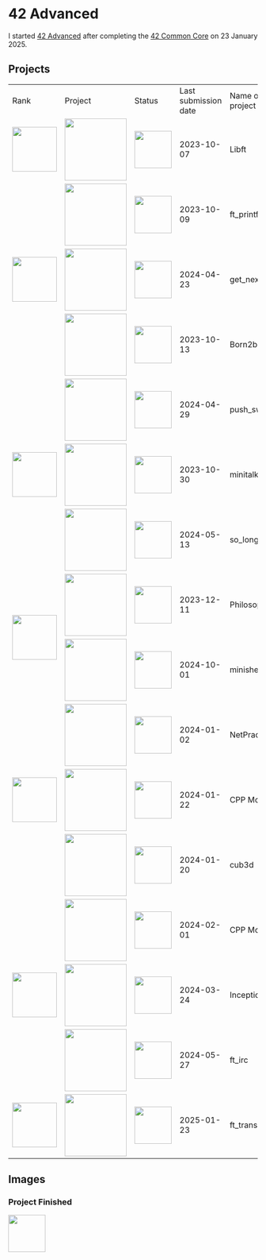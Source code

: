 # 42 Advanced
I started <a href="https://github.com/davidmonteiro03/42-advanced">42 Advanced</a> after completing the <a href="https://github.com/davidmonteiro03/42-common-core">42 Common Core</a> on 23 January 2025.

## Projects
<div align="center">
    <table>
        <tr>
            <td>Rank</td>
            <td>Project</td>
            <td>Status</td>
            <td>Last submission date</td>
            <td>Name of the project</td>
        </tr>
        <!-- RANK 00 -->
        <tr>
            <td>
                <img src="https://freepngimg.com/thumb/numbers/9-2-0-number-png-thumb.png" width="90"/>
            </td>
            <td>
                <a href="https://github.com/davidmonteiro03/42-common-core-libft">
                    <img src="https://github.com/byaliego/42-project-badges/blob/main/badges/libftm.png" width="125"/>
                </a>
            </td>
            <td>
                <img src="https://cdn-icons-png.flaticon.com/512/845/845646.png" width="75"/>
            </td>
            <td>2023-10-07</td>
            <td>Libft</td>
        </tr>
        <!-- RANK 01 -->
        <tr>
            <td rowspan="3">
                <img src="https://freepngimg.com/thumb/numbers/7-2-1-number-png-thumb.png" width="90"/>
            </td>
            <td>
                <a href="https://github.com/davidmonteiro03/42-common-core-ft_printf">
                    <img src="https://github.com/byaliego/42-project-badges/blob/main/badges/ft_printfe.png" width="125"/>
                </a>
            </td>
            <td>
                <img src="https://cdn-icons-png.flaticon.com/512/845/845646.png" width="75"/>
            </td>
            <td>2023-10-09</td>
            <td>ft_printf</td>
        </tr>
        <tr>
            <td>
                <a href="https://github.com/davidmonteiro03/42-common-core-get_next_line">
                    <img src="https://github.com/byaliego/42-project-badges/blob/main/badges/get_next_linem.png" width="125"/>
                </a>
            </td>
            <td>
                <img src="https://cdn-icons-png.flaticon.com/512/845/845646.png" width="75"/>
            </td>
            <td>2024-04-23</td>
            <td>get_next_line</td>
        </tr>
        <tr>
            <td>
                <img src="https://github.com/byaliego/42-project-badges/blob/main/badges/born2berootm.png" width="125"/>
            </td>
            <td>
                <img src="https://cdn-icons-png.flaticon.com/512/845/845646.png" width="75"/>
            </td>
            <td>2023-10-13</td>
            <td>Born2beroot</td>
        </tr>
        <!-- RANK 02 -->
        <tr>
            <td rowspan="3">
                <img src="https://freepngimg.com/thumb/numbers/2-2-2-number-png-thumb.png" width="90"/>
            </td>
            <td>
                <a href="https://github.com/davidmonteiro03/42-common-core-push_swap">
                    <img src="https://raw.githubusercontent.com/byaliego/42-project-badges/main/badges/push_swapm.png" width="125"/>
                </a>
            </td>
            <td>
                <img src="https://cdn-icons-png.flaticon.com/512/845/845646.png" width="75"/>
            </td>
            <td>2024-04-29</td>
            <td>push_swap</td>
        </tr>
        <tr>
            <td>
                <a href="https://github.com/davidmonteiro03/42-common-core-minitalk">
                    <img src="https://raw.githubusercontent.com/byaliego/42-project-badges/main/badges/minitalkm.png" width="125"/>
                </a>
            </td>
            <td>
                <img src="https://cdn-icons-png.flaticon.com/512/845/845646.png" width="75"/>
            </td>
            <td>2023-10-30</td>
            <td>minitalk</td>
        </tr>
        <tr>
            <td>
                <a href="https://github.com/davidmonteiro03/42-common-core-so_long">
                    <img src="https://raw.githubusercontent.com/byaliego/42-project-badges/main/badges/so_longm.png" width="125"/>
                </a>
            </td>
            <td>
                <img src="https://cdn-icons-png.flaticon.com/512/845/845646.png" width="75"/>
            </td>
            <td>2024-05-13</td>
            <td>so_long</td>
        </tr>
        <!-- RANK 03 -->
        <tr>
            <td rowspan="2">
                <img src="https://freepngimg.com/thumb/numbers/5-2-3-number-png-thumb.png" width="90"/>
            </td>
            <td>
                <a href="https://github.com/davidmonteiro03/42-common-core-philosophers">
                    <img src="https://github.com/byaliego/42-project-badges/blob/main/badges/philosopherse.png" width="125"/>
                </a>
            </td>
            <td>
                <img src="https://cdn-icons-png.flaticon.com/512/845/845646.png" width="75"/>
            </td>
            <td>2023-12-11</td>
            <td>Philosophers</td>
        </tr>
        <tr>
            <td>
                <a href="https://github.com/davidmonteiro03/42-common-core-minishell">
                    <img src="https://github.com/byaliego/42-project-badges/blob/main/badges/minishellm.png" width="125"/>
                </a>
            </td>
            <td>
                <img src="https://cdn-icons-png.flaticon.com/512/845/845646.png" width="75"/>
            </td>
            <td>2024-10-01</td>
            <td>minishell</td>
        </tr>
        <!-- RANK 04 -->
        <tr>
            <td rowspan="3">
                <img src="https://freepngimg.com/thumb/numbers/1-2-4-number-png-thumb.png" width="90"/>
            </td>
            <td>
                <a href="https://github.com/davidmonteiro03/42-common-core-netpractice">
                    <img src="https://github.com/byaliego/42-project-badges/blob/main/badges/netpracticem.png" width="125"/>
                </a>
            </td>
            <td>
                <img src="https://cdn-icons-png.flaticon.com/512/845/845646.png" width="75"/>
            </td>
            <td>2024-01-02</td>
            <td>NetPractice</td>
        </tr>
        <tr>
            <td>
                <a href="https://github.com/davidmonteiro03/42-common-core-cpp-modules">
                    <img src="https://github.com/byaliego/42-project-badges/blob/main/badges/cppm.png" width="125"/>
                </a>
            </td>
            <td>
                <img src="https://cdn-icons-png.flaticon.com/512/845/845646.png" width="75"/>
            </td>
            <td>2024-01-22</td>
            <td>CPP Modules</td>
        </tr>
        <tr>
            <td>
                <a href="https://github.com/davidmonteiro03/42-common-core-cub3d">
                    <img src="https://github.com/byaliego/42-project-badges/blob/main/badges/cub3dm.png" width="125"/>
                </a>
            </td>
            <td>
                <img src="https://cdn-icons-png.flaticon.com/512/845/845646.png" width="75"/>
            </td>
            <td>2024-01-20</td>
            <td>cub3d</td>
        </tr>
        <!-- RANK 05 -->
        <tr>
            <td rowspan="3">
                <img src="https://freepngimg.com/thumb/numbers/11-2-5-number-png-thumb.png" width="90"/>
            </td>
            <td>
                <a href="https://github.com/davidmonteiro03/42-common-core-cpp-modules">
                    <img src="https://github.com/byaliego/42-project-badges/blob/main/badges/cppm.png" width="125"/>
                </a>
            </td>
            <td>
                <img src="https://cdn-icons-png.flaticon.com/512/845/845646.png" width="75"/>
            </td>
            <td>2024-02-01</td>
            <td>CPP Modules</td>
        </tr>
        <tr>
            <td>
                <a href="https://github.com/davidmonteiro03/42-common-core-inception">
                    <img src="https://github.com/byaliego/42-project-badges/blob/main/badges/inceptionm.png" width="125"/>
                </a>
            </td>
            <td>
                <img src="https://cdn-icons-png.flaticon.com/512/845/845646.png" width="75"/>
            </td>
            <td>2024-03-24</td>
            <td>Inception</td>
        </tr>
        <tr>
            <td>
                <a href="https://github.com/davidmonteiro03/42-common-core-ft_irc">
                    <img src="https://github.com/byaliego/42-project-badges/blob/main/badges/ft_ircm.png" width="125"/>
                </a>
            </td>
            <td>
                <img src="https://cdn-icons-png.flaticon.com/512/845/845646.png" width="75"/>
            </td>
            <td>2024-05-27</td>
            <td>ft_irc</td>
        </tr>
        <!-- RANK 06 -->
        <tr>
            <td>
                <img src="https://freepngimg.com/thumb/numbers/8-2-6-number-png-thumb.png" width="90"/>
            </td>
            <td>
                <a href="https://github.com/davidmonteiro03/42-common-core-ft_transcendence">
                    <img src="https://github.com/ayogun/42-project-badges/blob/main/badges/ft_transcendencem.png" width="125"/>
                </a>
            </td>
            <td>
                <img src="https://cdn-icons-png.flaticon.com/512/845/845646.png" width="75"/>
            </td>
            <td>2025-01-23</td>
            <td>ft_transcendence</td>
        </tr>
    </table>
</div>

## Images

### Project Finished

<img src="https://cdn-icons-png.flaticon.com/512/845/845646.png" width="75"/>
